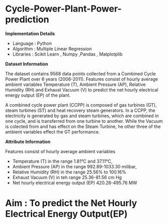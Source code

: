 # Cycle-Power-Plant-Power-prediction

**Implementation Details** 

- Language : Python 
- Algorithm : Multiple Linear Regression 
- Libraries : Scikit Learn , Numpy ,Pandas , Matplotplib

**Dataset Information**

The dataset contains 9568 data points collected from a Combined Cycle Power Plant over 6 years (2006-2011). 
Features consist of hourly average ambient variables Temperature (T), Ambient Pressure (AP), Relative Humidity (RH) and Exhaust Vacuum (V) to predict the net hourly electrical energy output (EP) of the plant.

A combined cycle power plant (CCPP) is composed of gas turbines (GT), steam turbines (ST) and heat recovery steam generators. In a CCPP, the electricity is generated by gas and steam turbines, which are combined in one cycle, and is transferred from one turbine to another. While the Vacuum is colected from and has effect on the Steam Turbine, he other three of the ambient variables effect the GT performance.

**Attribute Information**

Features consist of hourly average ambient variables
- Temperature (T) in the range 1.81°C and 37.11°C,
- Ambient Pressure (AP) in the range 992.89-1033.30 milibar,
- Relative Humidity (RH) in the range 25.56% to 100.16%
- Exhaust Vacuum (V) in teh range 25.36-81.56 cm Hg
- Net hourly electrical energy output (EP) 420.26-495.76 MW

# **Aim : To predict the Net Hourly Electrical Energy Output(EP)**
